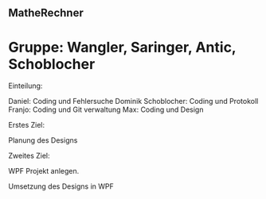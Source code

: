 ## MatheRechner
# Gruppe: Wangler, Saringer, Antic, Schoblocher

Einteilung:

Daniel: Coding und Fehlersuche
Dominik Schoblocher: Coding und Protokoll
Franjo: Coding und Git verwaltung 
Max: Coding und Design

Erstes Ziel:

Planung des Designs

Zweites Ziel:

WPF Projekt anlegen.

Umsetzung des Designs in WPF
